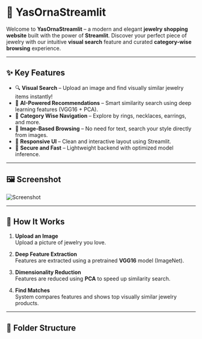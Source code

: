 # 💎 YasOrnaStreamlit

Welcome to **YasOrnaStreamlit** – a modern and elegant **jewelry shopping website** built with the power of **Streamlit**. Discover your perfect piece of jewelry with our intuitive **visual search** feature and curated **category-wise browsing** experience.

---

## ✨ Key Features

- 🔍 **Visual Search** – Upload an image and find visually similar jewelry items instantly!
- 🧠 **AI-Powered Recommendations** – Smart similarity search using deep learning features (VGG16 + PCA).
- 💍 **Category Wise Navigation** – Explore by rings, necklaces, earrings, and more.
- 📸 **Image-Based Browsing** – No need for text, search your style directly from images.
- 🧾 **Responsive UI** – Clean and interactive layout using Streamlit.
- 🔐 **Secure and Fast** – Lightweight backend with optimized model inference.

---

## 🖼️ Screenshot

![Screenshot](assets/screenshot.png) <!-- Replace with your actual screenshot path -->

---

## 🚀 How It Works

1. **Upload an Image**  
   Upload a picture of jewelry you love.

2. **Deep Feature Extraction**  
   Features are extracted using a pretrained **VGG16** model (ImageNet).

3. **Dimensionality Reduction**  
   Features are reduced using **PCA** to speed up similarity search.

4. **Find Matches**  
   System compares features and shows top visually similar jewelry products.

---

## 📁 Folder Structure

